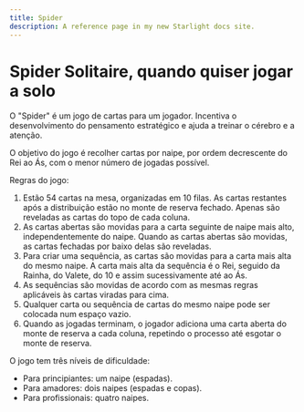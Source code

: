 ```yaml
---
title: Spider
description: A reference page in my new Starlight docs site.
---
```


# Spider Solitaire, quando quiser jogar a solo

O "Spider" é um jogo de cartas para um jogador. Incentiva o desenvolvimento do pensamento estratégico e ajuda a treinar o cérebro e a atenção.

O objetivo do jogo é recolher cartas por naipe, por ordem decrescente do Rei ao Ás, com o menor número de jogadas possível.

Regras do jogo:

1. Estão 54 cartas na mesa, organizadas em 10 filas. As cartas restantes após a distribuição estão no monte de reserva fechado. Apenas são reveladas as cartas do topo de cada coluna.
2. As cartas abertas são movidas para a carta seguinte de naipe mais alto, independentemente do naipe. Quando as cartas abertas são movidas, as cartas fechadas por baixo delas são reveladas.
3. Para criar uma sequência, as cartas são movidas para a carta mais alta do mesmo naipe. A carta mais alta da sequência é o Rei, seguido da Rainha, do Valete, do 10 e assim sucessivamente até ao Ás.
4. As sequências são movidas de acordo com as mesmas regras aplicáveis às cartas viradas para cima.
5. Qualquer carta ou sequência de cartas do mesmo naipe pode ser colocada num espaço vazio.
6. Quando as jogadas terminam, o jogador adiciona uma carta aberta do monte de reserva a cada coluna, repetindo o processo até esgotar o monte de reserva.

O jogo tem três níveis de dificuldade:

- Para principiantes: um naipe (espadas).
- Para amadores: dois naipes (espadas e copas).
- Para profissionais: quatro naipes.